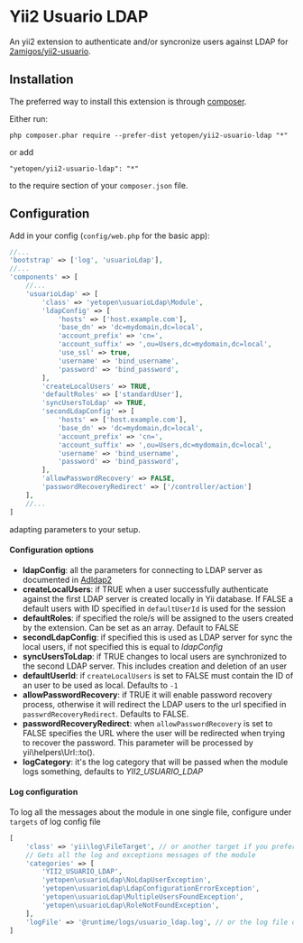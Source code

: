 # Yii2 Usuario LDAP

An yii2 extension to authenticate and/or syncronize users against LDAP for [2amigos/yii2-usuario](https://github.com/2amigos/yii2-usuario).

## Installation

The preferred way to install this extension is through [composer](http://getcomposer.org/download/).

Either run:

```
php composer.phar require --prefer-dist yetopen/yii2-usuario-ldap "*"
```

or add

```
"yetopen/yii2-usuario-ldap": "*"
```

to the require section of your `composer.json` file.

## Configuration

Add in your config (`config/web.php` for the basic app):

```php
//...
'bootstrap' => ['log', 'usuarioLdap'],
//...
'components' => [
    //...
    'usuarioLdap' => [
        'class' => 'yetopen\usuarioLdap\Module',
        'ldapConfig' => [
            'hosts' => ['host.example.com'],
            'base_dn' => 'dc=mydomain,dc=local',
            'account_prefix' => 'cn=',
            'account_suffix' => ',ou=Users,dc=mydomain,dc=local',
            'use_ssl' => true,
            'username' => 'bind_username',
            'password' => 'bind_password',
        ],
        'createLocalUsers' => TRUE,
        'defaultRoles' => ['standardUser'],
        'syncUsersToLdap' => TRUE,
        'secondLdapConfig' => [
            'hosts' => ['host.example.com'],
            'base_dn' => 'dc=mydomain,dc=local',
            'account_prefix' => 'cn=',
            'account_suffix' => ',ou=Users,dc=mydomain,dc=local',
            'username' => 'bind_username',
            'password' => 'bind_password',
        ],
        'allowPasswordRecovery' => FALSE,
        'passwordRecoveryRedirect' => ['/controller/action']
    ],
    //...
]
```
adapting parameters to your setup. 

#### Configuration options

* **ldapConfig**: all the parameters for connecting to LDAP server as documented in [Adldap2](https://adldap2.github.io/Adldap2/#/setup?id=options)
* **createLocalUsers**: if TRUE when a user successfully authenticate against the first LDAP server is created locally in Yii database. If FALSE a default users with ID specified in `defaultUserId` is used for the session
* **defaultRoles**: if specified the role/s will be assigned to the users created by the extension. Can be set as an array. Default to FALSE
* **secondLdapConfig**: if specified this is used as LDAP server for sync the local users, if not specified this is equal to _ldapConfig_
* **syncUsersToLdap**: if TRUE changes to local users are synchronized to the second LDAP server. This includes creation and deletion of an user
* **defaultUserId**: if `createLocalUsers` is set to FALSE must contain the ID of an user to be used as local. Defaults to `-1`
* **allowPasswordRecovery**: if TRUE it will enable password recovery process, otherwise it will redirect the LDAP users to the url specified in `passwrdRecoveryRedirect`. Defaults to FALSE.
* **passwordRecoveryRedirect**: when `allowPasswordRecovery` is set to FALSE specifies the URL where the user will be redirected when trying to recover the password. This parameter will be processed by yii\helpers\Url::to().
* **logCategory**: it's the log category that will be passed when the module logs something, defaults to _YII2_USUARIO_LDAP_

#### Log configuration

To log all the messages about the module in one single file, configure under `targets` of log config file
```php
[
    'class' => 'yii\log\FileTarget', // or another target if you prefer
    // Gets all the log and exceptions messages of the module
    'categories' => [
        'YII2_USUARIO_LDAP',
        'yetopen\usuarioLdap\NoLdapUserException',
        'yetopen\usuarioLdap\LdapConfigurationErrorException',
        'yetopen\usuarioLdap\MultipleUsersFoundException',
        'yetopen\usuarioLdap\RoleNotFoundException',
    ],
    'logFile' => '@runtime/logs/usuario_ldap.log', // or the log file destination that you prefer
]
```